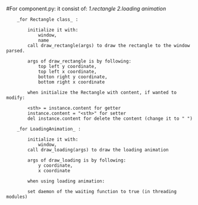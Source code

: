 #For component.py:
    it consist of:
        *1.rectangle
         2.loading animation*

        _for Rectangle class_ :

            initialize it with:
                window,
                name
            call draw_rectangle(args) to draw the rectangle to the window parsed.

            args of draw_rectangle is by following:
                top left y coordinate,
                top left x coordinate,
                botton right y coordinate,
                bottom right x coordinate

            when initialize the Rectangle with content, if wanted to modify:

            <sth> = instance.content for getter
            instance.content = "<sth>" for setter
            del instance.content for delete the content (change it to " ")

        _for LoadingAnimation_ :

            initialize it with:
                window,
            call draw_loading(args) to draw the loading animation

            args of draw_loading is by following:
                y coordinate,
                x coordinate

            when using loading animation:
            
            set daemon of the waiting function to true (in threading modules)


